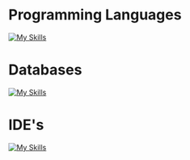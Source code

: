 # Programming Languages

[![My Skills](https://skillicons.dev/icons?i=java,js,ts)](https://skillicons.dev)

# Databases

[![My Skills](https://skillicons.dev/icons?i=mongo,mysql)](https://skillicons.dev)

# IDE's

[![My Skills](https://skillicons.dev/icons?i=vscode)](https://skillicons.dev)
